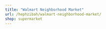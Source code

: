 ```yaml
---
title: "Walmart Neighborhood Market"
url: /hephzibah/walmart-neighborhood-market/
shop: supermarket
---
```

